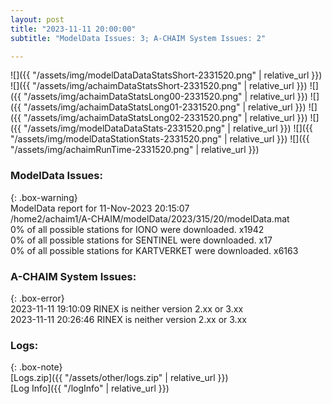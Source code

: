 ```yaml
---
layout: post
title: "2023-11-11 20:00:00"
subtitle: "ModelData Issues: 3; A-CHAIM System Issues: 2"

---
```


![]({{ "/assets/img/modelDataDataStatsShort-2331520.png" | relative_url }})
![]({{ "/assets/img/achaimDataStatsShort-2331520.png" | relative_url }})
![]({{ "/assets/img/achaimDataStatsLong00-2331520.png" | relative_url }})
![]({{ "/assets/img/achaimDataStatsLong01-2331520.png" | relative_url }})
![]({{ "/assets/img/achaimDataStatsLong02-2331520.png" | relative_url }})
![]({{ "/assets/img/modelDataDataStats-2331520.png" | relative_url }})
![]({{ "/assets/img/modelDataStationStats-2331520.png" | relative_url }})
![]({{ "/assets/img/achaimRunTime-2331520.png" | relative_url }})


### ModelData Issues:  
  
{: .box-warning}  
 ModelData report for 11-Nov-2023 20:15:07   
 /home2/achaim1/A-CHAIM/modelData/2023/315/20/modelData.mat   
 0% of all possible stations for IONO were downloaded. x1942   
 0% of all possible stations for SENTINEL were downloaded. x17   
 0% of all possible stations for KARTVERKET were downloaded. x6163   
  
### A-CHAIM System Issues:  
  
{: .box-error}  
2023-11-11 19:10:09 RINEX is neither version 2.xx or 3.xx  
2023-11-11 20:26:46 RINEX is neither version 2.xx or 3.xx  

### Logs:  
  
{: .box-note}  
[Logs.zip]({{ "/assets/other/logs.zip" | relative_url }})  
[Log Info]({{ "/logInfo" | relative_url }})  

